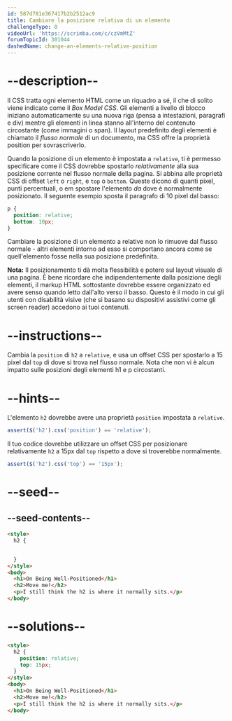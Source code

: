 ```yaml
---
id: 587d781e367417b2b2512ac9
title: Cambiare la posizione relativa di un elemento
challengeType: 0
videoUrl: 'https://scrimba.com/c/czVmMtZ'
forumTopicId: 301044
dashedName: change-an-elements-relative-position
---
```


# --description--

Il CSS tratta ogni elemento HTML come un riquadro a sé, il che di solito viene indicato come il <dfn>Box Model CSS</dfn>. Gli elementi a livello di blocco iniziano automaticamente su una nuova riga (pensa a intestazioni, paragrafi e div) mentre gli elementi in linea stanno all'interno del contenuto circostante (come immagini o span). Il layout predefinito degli elementi è chiamato il <dfn>flusso normale</dfn> di un documento, ma CSS offre la proprietà position per sovrascriverlo.

Quando la posizione di un elemento è impostata a `relative`, ti è permesso specificare come il CSS dovrebbe spostarlo *relativamente* alla sua posizione corrente nel flusso normale della pagina. Si abbina alle proprietà CSS di offset `left` o `right`, e `top` o `bottom`. Queste dicono di quanti pixel, punti percentuali, o em spostare l'elemento *da* dove è normalmente posizionato. Il seguente esempio sposta il paragrafo di 10 pixel dal basso:

```css
p {
  position: relative;
  bottom: 10px;
}
```

Cambiare la posizione di un elemento a relative non lo rimuove dal flusso normale - altri elementi intorno ad esso si comportano ancora come se quell'elemento fosse nella sua posizione predefinita.

**Nota:** Il posizionamento ti dà molta flessibilità e potere sul layout visuale di una pagina. È bene ricordare che indipendentemente dalla posizione degli elementi, il markup HTML sottostante dovrebbe essere organizzato ed avere senso quando letto dall'alto verso il basso. Questo è il modo in cui gli utenti con disabilità visive (che si basano su dispositivi assistivi come gli screen reader) accedono ai tuoi contenuti.

# --instructions--

Cambia la `position` di `h2` a `relative`, e usa un offset CSS per spostarlo a 15 pixel dal `top` di dove si trova nel flusso normale. Nota che non vi è alcun impatto sulle posizioni degli elementi h1 e p circostanti.

# --hints--

L'elemento `h2` dovrebbe avere una proprietà `position` impostata a `relative`.

```js
assert($('h2').css('position') == 'relative');
```

Il tuo codice dovrebbe utilizzare un offset CSS per posizionare relativamente `h2` a 15px dal `top` rispetto a dove si troverebbe normalmente.

```js
assert($('h2').css('top') == '15px');
```

# --seed--

## --seed-contents--

```html
<style>
  h2 {


  }
</style>
<body>
  <h1>On Being Well-Positioned</h1>
  <h2>Move me!</h2>
  <p>I still think the h2 is where it normally sits.</p>
</body>
```

# --solutions--

```html
<style>
  h2 {
    position: relative;
    top: 15px;
  }
</style>
<body>
  <h1>On Being Well-Positioned</h1>
  <h2>Move me!</h2>
  <p>I still think the h2 is where it normally sits.</p>
</body>
```
